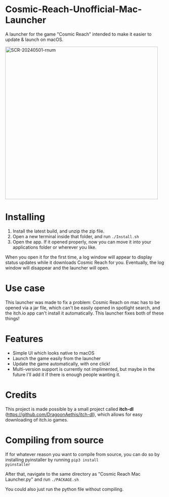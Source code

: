 # Cosmic-Reach-Unofficial-Mac-Launcher
A launcher for the game "Cosmic Reach" intended to make it easier to update &amp; launch on macOS.

<img width="482" alt="SCR-20240501-rnum" src="https://github.com/hw2007/Cosmic-Reach-Unofficial-Mac-Launcher/assets/60082961/422b90ec-9fda-4f01-9de9-dc9bf1c7a1e9">

# Installing
1. Install the latest build, and unzip the zip file.
2. Open a new terminal inside that folder, and run <code>./Install.sh</code>
3. Open the app. If it opened properly, now you can move it into your applications folder or wherever you like.

When you open it for the first time, a log window will appear to display status updates while it downloads Cosmic Reach for you. Eventually, the log window will disappear and the launcher will open.

# Use case
This launcher was made to fix a problem: Cosmic Reach on mac has to be opened via a jar file, which can't be easily opened in spotlight search, and the itch.io app can't install it automatically. This launcher fixes both of these things!

# Features
- Simple UI which looks native to macOS
- Launch the game easily from the launcher
- Update the game automatically, with one click!
- Multi-version support is currently not implimented, but maybe in the future I'll add it if there is enough people wanting it.

# Credits
This project is made possible by a small project called **itch-dl** (https://github.com/DragoonAethis/itch-dl), which allows for easy downloading of itch.io games.

# Compiling from source
If for whatever reason you want to compile from source, you can do so by installing pyinstaller by running <code>pip3 install pyinstaller</code>

After that, navigate to the same directory as "Cosmic Reach Mac Launcher.py" and run <code>./PACKAGE.sh</code>


You could also just run the python file without compiling.
